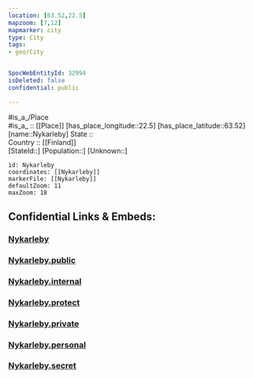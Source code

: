 ```yaml
---
location: [63.52,22.5] 
mapzoom: [7,12] 
mapmarker: city 
type: City
tags:
- geo/City


SpocWebEntityId: 32994
isDeleted: false
confidential: public

---
```

#is_a_/Place  
#is_a_ :: [[Place]] 
[has_place_longitude::22.5] 
[has_place_latitude::63.52] 
[name::Nykarleby] 
State ::  
Country :: [[Finland]]  
[StateId::] 
[Population::] 
[Unknown::] 


```leaflet
id: Nykarleby
coordinates: [[Nykarleby]] 
markerFile: [[Nykarleby]] 
defaultZoom: 11 
maxZoom: 18
```


## Confidential Links & Embeds: 

### [Nykarleby](/_Standards/Earth/Continent/Europe/Europe~North/Finland/Provinces~Finland/Western_Finland/counties~Western_Finland/Ostrobothnia/City/Nykarleby.md) 

### [Nykarleby.public](/_public/Earth/Continent/Europe/Europe~North/Finland/Provinces~Finland/Western_Finland/counties~Western_Finland/Ostrobothnia/City/Nykarleby.public.md) 

### [Nykarleby.internal](/_internal/Earth/Continent/Europe/Europe~North/Finland/Provinces~Finland/Western_Finland/counties~Western_Finland/Ostrobothnia/City/Nykarleby.internal.md) 

### [Nykarleby.protect](/_protect/Earth/Continent/Europe/Europe~North/Finland/Provinces~Finland/Western_Finland/counties~Western_Finland/Ostrobothnia/City/Nykarleby.protect.md) 

### [Nykarleby.private](/_private/Earth/Continent/Europe/Europe~North/Finland/Provinces~Finland/Western_Finland/counties~Western_Finland/Ostrobothnia/City/Nykarleby.private.md) 

### [Nykarleby.personal](/_personal/Earth/Continent/Europe/Europe~North/Finland/Provinces~Finland/Western_Finland/counties~Western_Finland/Ostrobothnia/City/Nykarleby.personal.md) 

### [Nykarleby.secret](/_secret/Earth/Continent/Europe/Europe~North/Finland/Provinces~Finland/Western_Finland/counties~Western_Finland/Ostrobothnia/City/Nykarleby.secret.md)

